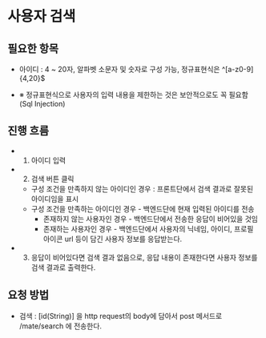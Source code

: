 # 사용자 검색

## 필요한 항목
- 아이디 : 4 ~ 20자, 알파벳 소문자 및 숫자로 구성 가능, 정규표현식은 ^[a-z0-9]{4,20}$

- ※ 정규표현식으로 사용자의 입력 내용을 제한하는 것은 보안적으로도 꼭 필요함(Sql Injection)

## 진행 흐름
- 1. 아이디 입력
- 2. 검색 버튼 클릭
    - 구성 조건을 만족하지 않는 아이디인 경우 : 프론트단에서 검색 결과로 잘못된 아이디임을 표시
    - 구성 조건을 만족하는 아이디인 경우 - 백엔드단에 현재 입력된 아이디를 전송
        - 존재하지 않는 사용자인 경우 - 백엔드단에서 전송한 응답이 비어있을 것임
        - 존재하는 사용자인 경우 - 백엔드단에서 사용자의 닉네임, 아이디, 프로필 아이콘 url 등이 담긴 사용자 정보를 응답받는다.
- 3. 응답이 비어있다면 검색 결과 없음으로, 응답 내용이 존재한다면 사용자 정보를 검색 결과로 출력한다.

## 요청 방법
- 검색 : [id(String)] 을 http request의 body에 담아서 post 메서드로 /mate/search 에 전송한다.